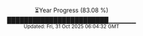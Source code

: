<p align="center">
⏳Year Progress (83.08 %)<br>
████████████████████████▁▁▁▁▁▁ <br>
<sub>Updated: Fri, 31 Oct 2025 06:04:32 GMT</sub>
</p>

